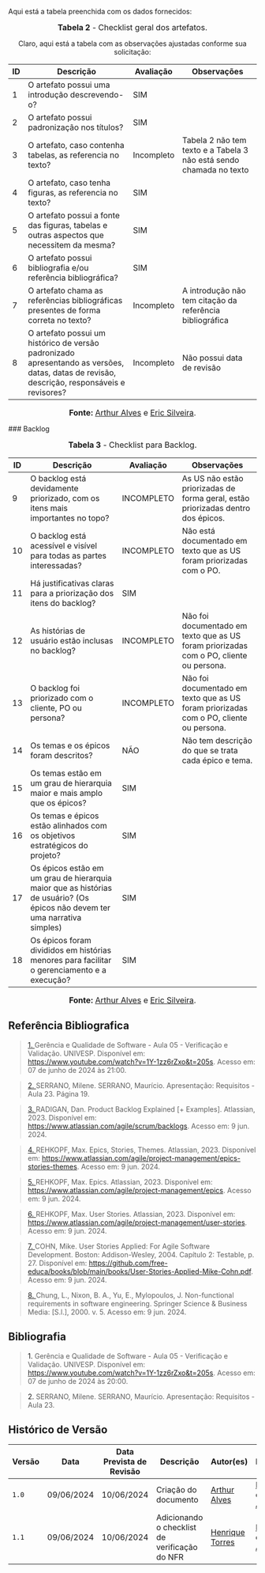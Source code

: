 Aqui está a tabela preenchida com os dados fornecidos:

<center>

<font size="3"><p style="text-align: center"><b>Tabela 2</b> - Checklist geral dos artefatos.</p></font>

Claro, aqui está a tabela com as observações ajustadas conforme sua solicitação:

|**ID**|**Descrição**|**Avaliação**|**Observações**|
|----|-----------|-----------|-------------|
|1|O artefato possui uma introdução descrevendo-o?|SIM||
|2|O artefato possui padronização nos títulos?|SIM||
|3|O artefato, caso contenha tabelas, as referencia no texto?|Incompleto | Tabela 2 não tem texto e a Tabela 3 não está sendo chamada no texto|
|4|O artefato, caso tenha figuras, as referencia no texto?|SIM||
|5|O artefato possui a fonte das figuras, tabelas e outras aspectos que necessitem da mesma?|SIM||
|6|O artefato possui bibliografia e/ou referência bibliográfica?|SIM||
|7|O artefato chama as referências bibliográficas presentes de forma correta no texto?|Incompleto | A introdução não tem citação da referência bibliográfica|
|8|O artefato possui um histórico de versão padronizado apresentando as versões, datas, datas de revisão, descrição, responsáveis e revisores?|Incompleto | Não possui data de revisão|

<font size="3"><p style="text-align: center"><b>Fonte: </b> [Arthur Alves](https://github.com/Arthrok) e [Eric Silveira](https://github.com/ericbky).</p></font>
</center>
### <a> Backlog </a>

<font size="3"><p style="text-align: center"><b>Tabela 3</b> - Checklist para Backlog.</p></font>

|**ID**|**Descrição**|**Avaliação**|**Observações**|
|----|-----------|-----------|-------------|
|9|O backlog está devidamente priorizado, com os itens mais importantes no topo?|INCOMPLETO|As US não estão priorizadas de forma geral, estão priorizadas dentro dos épicos.|
|10|O backlog está acessível e visível para todas as partes interessadas?|INCOMPLETO|Não está documentado em texto que as US foram priorizadas com o PO.|
|11|Há justificativas claras para a priorização dos itens do backlog?|SIM||
|12|As histórias de usuário estão inclusas no backlog?|INCOMPLETO|Não foi documentado em texto que as US foram priorizadas com o PO, cliente ou persona.|
|13|O backlog foi priorizado com o cliente, PO ou persona?|INCOMPLETO|Não foi documentado em texto que as US foram priorizadas com o PO, cliente ou persona.|
|14|Os temas e os épicos foram descritos?|NÃO|Não tem descrição do que se trata cada épico e tema.|
|15|Os temas estão em um grau de hierarquia maior e mais amplo que os épicos?|SIM||
|16|Os temas e épicos estão alinhados com os objetivos estratégicos do projeto?|SIM||
|17|Os épicos estão em um grau de hierarquia maior que as histórias de usuário? (Os épicos não devem ter uma narrativa simples)|SIM||
|18|Os épicos foram divididos em histórias menores para facilitar o gerenciamento e a execução?|SIM||

<font size="3"><p style="text-align: center"><b>Fonte: </b> [Arthur Alves](https://github.com/Arthrok) e [Eric Silveira](https://github.com/ericbky).</p></font>



## <a> Referência Bibliografica </a>

> <a id="REF1" href="#anchor_1">1. </a>Gerência e Qualidade de Software - Aula 05 - Verificação e Validação. UNIVESP. Disponível em: <https://www.youtube.com/watch?v=1Y-1zz6rZxo&t=205s>. Acesso em: 07 de junho de 2024 às 21:00.

> <a id="REF2" href="#anchor_2">2. </a>SERRANO, Milene. SERRANO, Maurício. Apresentação: Requisitos - Aula 23. Página 19.

> <a id="REF3" href="#anchor_3">3. </a>RADIGAN, Dan. Product Backlog Explained [+ Examples]. Atlassian, 2023. Disponível em: <https://www.atlassian.com/agile/scrum/backlogs>. Acesso em: 9 jun. 2024.

> <a id="REF4" href="#anchor_4">4. </a>REHKOPF, Max. Epics, Stories, Themes. Atlassian, 2023. Disponível em: <https://www.atlassian.com/agile/project-management/epics-stories-themes>. Acesso em: 9 jun. 2024.

> <a id="REF5" href="#anchor_5">5. </a>REHKOPF, Max. Epics. Atlassian, 2023. Disponível em: <https://www.atlassian.com/agile/project-management/epics>. Acesso em: 9 jun. 2024.

> <a id="REF6" href="#anchor_6">6. </a>REHKOPF, Max. User Stories. Atlassian, 2023. Disponível em: <https://www.atlassian.com/agile/project-management/user-stories>. Acesso em: 9 jun. 2024. 

> <a id="REF7" href="#anchor_7">7. </a>COHN, Mike. User Stories Applied: For Agile Software Development. Boston: Addison-Wesley, 2004. Capítulo 2: Testable, p. 27. Disponível em: <https://github.com/free-educa/books/blob/main/books/User-Stories-Applied-Mike-Cohn.pdf>. Acesso em: 9 jun. 2024.

> <a id="REF8" href="#anchor_8">8. </a>Chung, L., Nixon, B. A., Yu, E., Mylopoulos, J. Non-functional requirements in software engineering. Springer Science & Business Media: [S.l.], 2000. v. 5. Acesso em: 9 jun. 2024.

## <a> Bibliografia </a>

> <a>1. </a>Gerência e Qualidade de Software - Aula 05 - Verificação e Validação. UNIVESP. Disponível em: <https://www.youtube.com/watch?v=1Y-1zz6rZxo&t=205s>. Acesso em: 07 de junho de 2024 às 20:00.

> <a>2. </a>SERRANO, Milene. SERRANO, Maurício. Apresentação: Requisitos - Aula 23.

## <a>Histórico de Versão</a>

| Versão| Data | Data Prevista de Revisão| Descrição  | Autor(es)  | Revisor(es) |
| ------- | ------ | ------ | ------- | -------- | -------- |
| `1.0` | 09/06/2024 | 10/06/2024 | Criação do documento | [Arthur Alves](https://github.com/Arthrok) | [Eric Silveira](https://github.com/ericbky) e [João Artur](https://github.com/joao-artl)|
| `1.1` | 09/06/2024 | 10/06/2024 | Adicionando o checklist de verificação do NFR | [Henrique Torres](https://github.com/henriqtorresl) | [Eric Silveira](https://github.com/ericbky) e [João Artur](https://github.com/joao-artl)|